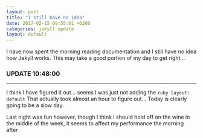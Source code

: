 ```yaml
---
layout: post
title: "I still have no idea"
date: 2017-02-15 09:55:01 +0200
categories: jekyll update
layout: default
---
```


I have now spent the morning reading documentation and I still have no idea how Jekyll works.
This may take a good portion of my day to get right...

### UPDATE 10:48:00

* * *

I think I have figured it out... seems I was just not adding the ```ruby layout: default```
That actually took almost an hour to figure out... Today is clearly going to be a slow day.

Last night was fun however, though I think I should hold off on the wine in the middle of the week, it seems to affect my performance the morning after
